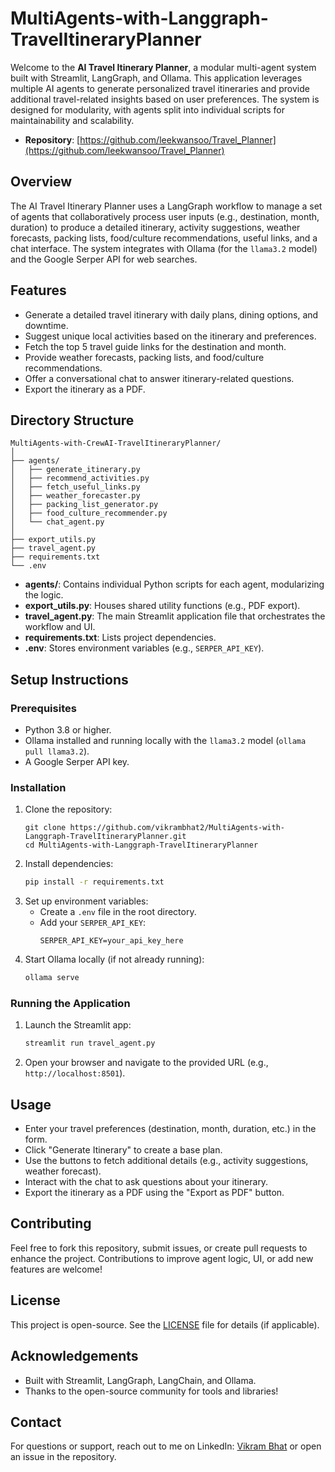# MultiAgents-with-Langgraph-TravelItineraryPlanner

Welcome to the **AI Travel Itinerary Planner**, a modular multi-agent system built with Streamlit, LangGraph, and Ollama. This application leverages multiple AI agents to generate personalized travel itineraries and provide additional travel-related insights based on user preferences. The system is designed for modularity, with agents split into individual scripts for maintainability and scalability.

- **Repository**: [https://github.com/leekwansoo/Travel_Planner](https://github.com/leekwansoo/Travel_Planner)


## Overview

The AI Travel Itinerary Planner uses a LangGraph workflow to manage a set of agents that collaboratively process user inputs (e.g., destination, month, duration) to produce a detailed itinerary, activity suggestions, weather forecasts, packing lists, food/culture recommendations, useful links, and a chat interface. The system integrates with Ollama (for the `llama3.2` model) and the Google Serper API for web searches.

## Features
- Generate a detailed travel itinerary with daily plans, dining options, and downtime.
- Suggest unique local activities based on the itinerary and preferences.
- Fetch the top 5 travel guide links for the destination and month.
- Provide weather forecasts, packing lists, and food/culture recommendations.
- Offer a conversational chat to answer itinerary-related questions.
- Export the itinerary as a PDF.

## Directory Structure

```
MultiAgents-with-CrewAI-TravelItineraryPlanner/
│
├── agents/
│   ├── generate_itinerary.py
│   ├── recommend_activities.py
│   ├── fetch_useful_links.py
│   ├── weather_forecaster.py
│   ├── packing_list_generator.py
│   ├── food_culture_recommender.py
│   └── chat_agent.py
│
├── export_utils.py
├── travel_agent.py
├── requirements.txt
└── .env
```

- **agents/**: Contains individual Python scripts for each agent, modularizing the logic.
- **export_utils.py**: Houses shared utility functions (e.g., PDF export).
- **travel_agent.py**: The main Streamlit application file that orchestrates the workflow and UI.
- **requirements.txt**: Lists project dependencies.
- **.env**: Stores environment variables (e.g., `SERPER_API_KEY`).

## Setup Instructions

### Prerequisites
- Python 3.8 or higher.
- Ollama installed and running locally with the `llama3.2` model (`ollama pull llama3.2`).
- A Google Serper API key.

### Installation
1. Clone the repository:
   ```
   git clone https://github.com/vikrambhat2/MultiAgents-with-Langgraph-TravelItineraryPlanner.git
   cd MultiAgents-with-Langgraph-TravelItineraryPlanner
   ```
2. Install dependencies:
   ```bash
   pip install -r requirements.txt
   ```
3. Set up environment variables:
   - Create a `.env` file in the root directory.
   - Add your `SERPER_API_KEY`:
     ```
     SERPER_API_KEY=your_api_key_here
     ```
4. Start Ollama locally (if not already running):
   ```bash
   ollama serve
   ```

### Running the Application
1. Launch the Streamlit app:
   ```bash
   streamlit run travel_agent.py
   ```
2. Open your browser and navigate to the provided URL (e.g., `http://localhost:8501`).

## Usage
- Enter your travel preferences (destination, month, duration, etc.) in the form.
- Click "Generate Itinerary" to create a base plan.
- Use the buttons to fetch additional details (e.g., activity suggestions, weather forecast).
- Interact with the chat to ask questions about your itinerary.
- Export the itinerary as a PDF using the "Export as PDF" button.

## Contributing
Feel free to fork this repository, submit issues, or create pull requests to enhance the project. Contributions to improve agent logic, UI, or add new features are welcome!

## License
This project is open-source. See the [LICENSE](LICENSE) file for details (if applicable).

## Acknowledgements
- Built with Streamlit, LangGraph, LangChain, and Ollama.
- Thanks to the open-source community for tools and libraries!

## Contact
For questions or support, reach out to me on LinkedIn: [Vikram Bhat](https://www.linkedin.com/in/vikrambhat249/) or open an issue in the repository.
